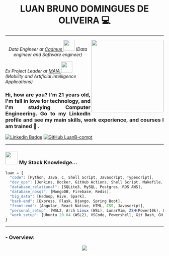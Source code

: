<h1 align='center'> LUAN BRUNO DOMINGUES DE OLIVEIRA 💻 </h1>

---------------------------------------

<img align='right' src="https://github.com/LuanB-compt/README/blob/main/Imagens/README.jpg" width="230">
<p align="center"><em>Data Engineer at <a href="https://cadmus.com.br/en/cadmus/">Cadmus </a><img src="https://cadmus.com.br/wp-content/themes/cadmus/img/cadmus-30.png" width="35"> (Data engineer and Software engineer)

Ex Project Leader at <a href="https://lince.facens.br/maia-mobilidade-aplicada-e-inteligencia-artificial/">MAIA </a><img src="https://lince.facens.br/wp-content/uploads/2020/04/logo-maia.png" width="35"> (Mobility and Artificial intelligence Applications) </em></p>

### <p align="justify"> Hi, how are you? I'm 21 years old, I'm fall in love for technology, and I'm studying Computer Engineering. Go to my LinkedIn profile and see my main skills, work experience, and courses I am trained 🤠 . </p>

[![Linkedin Badge](https://img.shields.io/badge/-LinkedIn-blue?style=flat-square&logo=Linkedin&logoColor=white&link=https://www.linkedin.com/in/luan-bruno-2004031bb/)](https://www.linkedin.com/in/luan-bruno-2004031bb/)
[![GitHub LuanB-compt](https://img.shields.io/github/followers/LuanB-compt?label=follow&style=social)](https://github.com/LuanB-compt)

---------------------------------

### <img src="https://c.tenor.com/i_K3zWsgcG8AAAAj/hacker-pepe.gif" width="40"> My Stack Knowledge...  

```js
luan = {
  "code": [Python, Java, C, Shell Script, Javascript, Typescript],
  "dev_ops": [Jenkins, Docker, GitHub Actions, Shell Script, Makefile, GitFlow],
  "database_relational": [SQLite3, MySQL, Postgres, RDS AWS],
  "database_nosql": [MongoDB, Firebase, Redis],
  "big_data": [Hadoop, Hive, Spark],
  "back-end": [Express, Flask, Django, Spring Boot],
  "front-end": [Angular, React Native, HTML, CSS, Javascript],
  "personal_setup": [WSL2, Arch Linux (WSL), LunarVim, ZSH(Power10k), Git Bash],
  "work_setup": [Ubuntu 20.04 (WSL2), VSCode, Powershell, Git Bash, GH CLI, Tmux],
}
```

----------------------------------

### - Overview:
<p align="center">
  <img align='center' src="https://github-readme-stats.vercel.app/api?username=LuanB-compt&hide=issues&theme=tokyonight" />  
</p>
